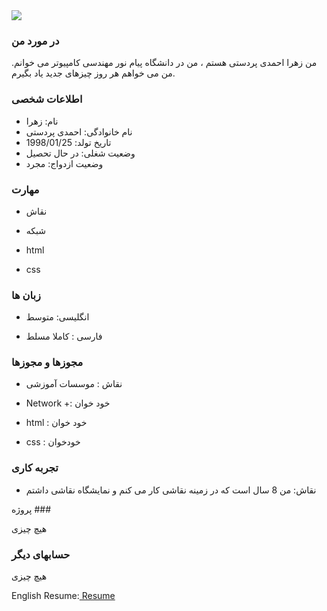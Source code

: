 <img src="https://avatars1.githubusercontent.com/u/72106159?s=400&u=6af666db01199f51b5d99b7ec0bcbe92e165e87b&v=4"/>




### در مورد من

من زهرا احمدی پردستی هستم ، من در دانشگاه پیام نور مهندسی کامپیوتر می خوانم. من می خواهم هر روز چیزهای جدید یاد بگیرم.

 ### اطلاعات شخصی
- نام: زهرا 
- نام خانوادگی: احمدی پردستی
- تاریخ تولد: 1998/01/25
- وضعیت شغلی: در حال تحصیل
- وضعیت ازدواج: مجرد

### مهارت

- نقاش

- شبکه

- html

- css

### زبان ها

- انگلیسی: متوسط 

- فارسی : کاملا مسلط

### مجوزها و مجوزها

- نقاش : موسسات آموزشی

- Network +: خود خوان

- html : خود خوان

- css : خودخوان

### تجربه کاری

- نقاش: من 8 سال است که در زمینه نقاشی کار می کنم و نمایشگاه نقاشی داشتم

پروژه ###

هیچ چیزی

### حسابهای دیگر

هیچ چیزی

English Resume:<a href="https://za-ahmadi.github.io/ahmadi-zahra.github.io/"> Resume </a>
